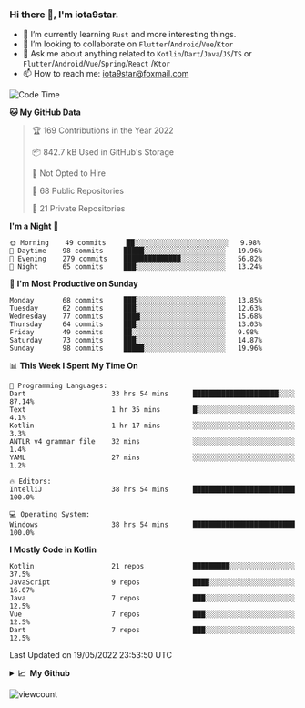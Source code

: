 ### Hi there 👋, I'm iota9star.

- 🌱 I’m currently learning `Rust` and more interesting things.
- 👯 I’m looking to collaborate on `Flutter`/`Android`/`Vue`/`Ktor`
- 💬 Ask me about anything related to `Kotlin`/`Dart`/`Java`/`JS`/`TS` or `Flutter`/`Android`/`Vue`/`Spring`/`React`
  /`Ktor`
- 📫 How to reach me: [iota9star@foxmail.com](iota9star@foxmail.com)



<!--START_SECTION:waka-->
![Code Time](http://img.shields.io/badge/Code%20Time-2%2C981%20hrs%2034%20mins-blue)

**🐱 My GitHub Data** 

> 🏆 169 Contributions in the Year 2022
 > 
> 📦 842.7 kB Used in GitHub's Storage 
 > 
> 🚫 Not Opted to Hire
 > 
> 📜 68 Public Repositories 
 > 
> 🔑 21 Private Repositories  
 > 
**I'm a Night 🦉** 

```text
🌞 Morning    49 commits     ██░░░░░░░░░░░░░░░░░░░░░░░   9.98% 
🌆 Daytime    98 commits     █████░░░░░░░░░░░░░░░░░░░░   19.96% 
🌃 Evening    279 commits    ██████████████░░░░░░░░░░░   56.82% 
🌙 Night      65 commits     ███░░░░░░░░░░░░░░░░░░░░░░   13.24%

```
📅 **I'm Most Productive on Sunday** 

```text
Monday       68 commits     ███░░░░░░░░░░░░░░░░░░░░░░   13.85% 
Tuesday      62 commits     ███░░░░░░░░░░░░░░░░░░░░░░   12.63% 
Wednesday    77 commits     ████░░░░░░░░░░░░░░░░░░░░░   15.68% 
Thursday     64 commits     ███░░░░░░░░░░░░░░░░░░░░░░   13.03% 
Friday       49 commits     ██░░░░░░░░░░░░░░░░░░░░░░░   9.98% 
Saturday     73 commits     ███░░░░░░░░░░░░░░░░░░░░░░   14.87% 
Sunday       98 commits     █████░░░░░░░░░░░░░░░░░░░░   19.96%

```


📊 **This Week I Spent My Time On** 

```text
💬 Programming Languages: 
Dart                     33 hrs 54 mins      █████████████████████░░░░   87.14% 
Text                     1 hr 35 mins        █░░░░░░░░░░░░░░░░░░░░░░░░   4.1% 
Kotlin                   1 hr 17 mins        ░░░░░░░░░░░░░░░░░░░░░░░░░   3.3% 
ANTLR v4 grammar file    32 mins             ░░░░░░░░░░░░░░░░░░░░░░░░░   1.4% 
YAML                     27 mins             ░░░░░░░░░░░░░░░░░░░░░░░░░   1.2%

🔥 Editors: 
IntelliJ                 38 hrs 54 mins      █████████████████████████   100.0%

💻 Operating System: 
Windows                  38 hrs 54 mins      █████████████████████████   100.0%

```

**I Mostly Code in Kotlin** 

```text
Kotlin                   21 repos            █████████░░░░░░░░░░░░░░░░   37.5% 
JavaScript               9 repos             ████░░░░░░░░░░░░░░░░░░░░░   16.07% 
Java                     7 repos             ███░░░░░░░░░░░░░░░░░░░░░░   12.5% 
Vue                      7 repos             ███░░░░░░░░░░░░░░░░░░░░░░   12.5% 
Dart                     7 repos             ███░░░░░░░░░░░░░░░░░░░░░░   12.5%

```



 Last Updated on 19/05/2022 23:53:50 UTC
<!--END_SECTION:waka-->

<details>
  <summary><b>📈&nbsp;&nbsp;My Github</b></summary>
  <br>
  <img src='https://github-profile-trophy.vercel.app/?username=iota9star'>
  <img src='https://bad-apple-github-readme.vercel.app/api?show_bg=1&username=iota9star&hide_title=true'>
  <img src='http://cr-skills-chart-widget.azurewebsites.net/api/api?username=iota9star'>
</details>


![viewcount](https://count.getloli.com/get/@iota9star?theme=rule34)
